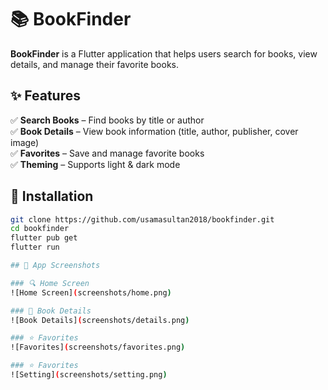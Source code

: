# 📚 BookFinder  

**BookFinder** is a Flutter application that helps users search for books, view details, and manage their favorite books.  

## ✨ Features  

✅ **Search Books** – Find books by title or author  
✅ **Book Details** – View book information (title, author, publisher, cover image)  
✅ **Favorites** – Save and manage favorite books  
✅ **Theming** – Supports light & dark mode  

## 🚀 Installation  

```sh
git clone https://github.com/usamasultan2018/bookfinder.git
cd bookfinder
flutter pub get
flutter run

## 📸 App Screenshots  

### 🔍 Home Screen  
![Home Screen](screenshots/home.png)  

### 📖 Book Details  
![Book Details](screenshots/details.png)  

### ⭐ Favorites  
![Favorites](screenshots/favorites.png) 

### ⭐ Favorites  
![Setting](screenshots/setting.png) 

